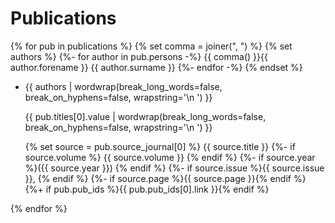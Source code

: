 # Publications
{% for pub in publications %}
   {% set comma = joiner(", ") %}
   {% set authors %} 
   {%- for author in pub.persons -%}
     {{ comma() }}{{ author.forename }} {{ author.surname }}
   {%-  endfor -%}
   {% endset %}  
-  {{ authors  | wordwrap(break_long_words=false, break_on_hyphens=false, wrapstring='\n   ') }}

   {{ pub.titles[0].value | wordwrap(break_long_words=false, break_on_hyphens=false, wrapstring='\n   ') }}

   {% set source = pub.source_journal[0] %}
   {{ source.title }} 
   {%- if source.volume %} {{ source.volume }} {% endif %}
   {%- if source.year %}({{ source.year }}) {% endif %}
   {%- if source.issue %}{{ source.issue }}, {% endif %}
   {%- if source.page %}{{ source.page }}{% endif %}  
   {%+ if pub.pub_ids %}{{ pub.pub_ids[0].link }}{% endif %}

{% endfor %}

